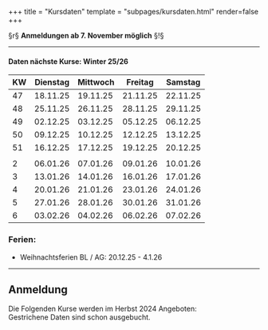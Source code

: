 +++
title = "Kursdaten"
template = "subpages/kursdaten.html"
render=false
+++


<!-- Split.0 , Text 1 Kursdaten -->
<!--{# ### Nächste Kursperioden #}-->

§r§ **Anmeldungen ab 7. November möglich** §!§
___________________________________________
<!-- Split.1 , Tabelle (in Box) -->


<div class=" mx-auto px-4 mt-5 shadow-lg rounded-lg  overflow-x-auto" >  <!-- Bitte nicht löschen -->

#### Daten nächste Kurse: Winter 25/26
<!-- Tabelle Kursdaten -->


| KW          | Dienstag | Mittwoch | Freitag  | Samstag  |
|-------------|----------|----------|----------|----------|
| 47          | 18.11.25 | 19.11.25 | 21.11.25 | 22.11.25 |
| 48          | 25.11.25 | 26.11.25 | 28.11.25 | 29.11.25 |
| 49          | 02.12.25 | 03.12.25 | 05.12.25 | 06.12.25 |
| 50          | 09.12.25 | 10.12.25 | 12.12.25 | 13.12.25 |
| 51          | 16.12.25 | 17.12.25 | 19.12.25 | 20.12.25 |
|             |          |          |          |          |
| 2           | 06.01.26 | 07.01.26 | 09.01.26 | 10.01.26 |
| 3           | 13.01.26 | 14.01.26 | 16.01.26 | 17.01.26 |
| 4           | 20.01.26 | 21.01.26 | 23.01.26 | 24.01.26 |
| 5           | 27.01.26 | 28.01.26 | 30.01.26 | 31.01.26 |
| 6           | 03.02.26 | 04.02.26 | 06.02.26 | 07.02.26 |
<!-- Bemerkungen -->

### Ferien: 
- Weihnachtsferien BL / AG: 20.12.25 - 4.1.26 


</div>

<!--{#
Tricks für die Tabelle: 
Farben: 
    §red§ TEXT §!§
    gültig ist: 
        §r§ (rot), 
        §g§ (green)
        §b§ (blue)
    !!! Immer mit §!§ schliessen !!!
Fett: 
    ** Text **

*-Zeichen: \* 
#}-->

____________________________________________
<!-- Split.2 , Text Anmeldung / Kursdaten -->

## Anmeldung
Die Folgenden Kurse werden im Herbst 2024 Angeboten:\
<span class="text-red-700 line-through">Gestrichene</span> Daten sind schon ausgebucht. 

<!-- Wird automatisch eingefügt: Daten aller Kursanlässe -->
